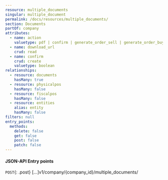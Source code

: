 ```yaml
---
resource: multiple_documents
singular: multiple_document
permalink: /docs/resources/multiple_documents/
section: Documents
partOf: company
attributes:
  - name: action
    valuetype: pdf | confirm | generate_order_sell | generate_order_buy | generate_invoice | generate_quotation
  - name: download_url
    crud: read
  - name: confirm
    crud: create
    valuetype: boolean
relationships:
  - resource: documents
    hasMany: true
  - resource: physicalpos
    hasMany: false
  - resource: fiscalpos
    hasMany: false
  - resource: entities
    alias: entity
    hasMany: false
filters: null
entry_points:
  methods:
    delete: false
    get: false
    post: false
    patch: false
---
```


#### JSON-API Entry points

`POST`{: .post} [...]v1/company/{company_id}/multiple_documents/
